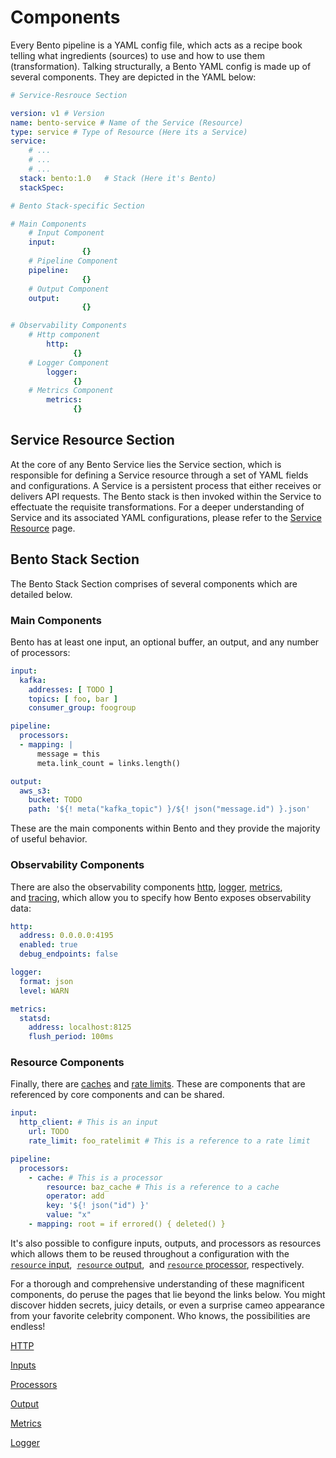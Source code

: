 
# Components

Every Bento pipeline is a YAML config file, which acts as a recipe book telling what ingredients (sources) to use and how to use them (transformation). Talking structurally, a Bento YAML config is made up of several components. They are depicted in the YAML below:

```yaml
# Service-Resrouce Section

version: v1 # Version
name: bento-service # Name of the Service (Resource)
type: service # Type of Resource (Here its a Service)
service:
	# ...
	# ...
	# ... 
  stack: bento:1.0   # Stack (Here it's Bento)
  stackSpec:

# Bento Stack-specific Section

# Main Components
	# Input Component 
    input:
				{} 
	# Pipeline Component 
    pipeline:
				{} 
	# Output Component
    output: 
				{} 

# Observability Components
	# Http component
		http:
			  {}
	# Logger Component
		logger:
			  {}
	# Metrics Component
		metrics:
			  {}
```

## Service Resource Section

At the core of any Bento Service lies the Service section, which is responsible for defining a Service resource through a set of YAML fields and configurations. A Service is a persistent process that either receives or delivers API requests. The Bento stack is then invoked within the Service to effectuate the requisite transformations. For a deeper understanding of Service and its associated YAML configurations, please refer to the [Service Resource](/resources/service/) page.

## Bento Stack Section

The Bento Stack Section comprises of several components which are detailed below.

### **Main Components**

Bento has at least one input, an optional buffer, an output, and any number of processors:

```yaml
input:
  kafka:
    addresses: [ TODO ]
    topics: [ foo, bar ]
    consumer_group: foogroup

pipeline:
  processors:
  - mapping: |
      message = this
      meta.link_count = links.length()

output:
  aws_s3:
    bucket: TODO
    path: '${! meta("kafka_topic") }/${! json("message.id") }.json'
```

These are the main components within Bento and they provide the majority of useful behavior.

### **Observability Components**

There are also the observability components [http](/resources/stacks/bento/components/http/), [logger](/resources/stacks/bento/components/logger/), [metrics](/resources/stacks/bento/components/metrics/), and [tracing](/resources/stacks/bento/components/tracers/), which allow you to specify how Bento exposes observability data:

```yaml
http:
  address: 0.0.0.0:4195
  enabled: true
  debug_endpoints: false

logger:
  format: json
  level: WARN

metrics:
  statsd:
    address: localhost:8125
    flush_period: 100ms
```

### **Resource Components**

Finally, there are [caches](/resources/stacks/bento/components/caches/) and [rate limits](/resources/stacks/bento/components/rate_limit/). These are components that are referenced by core components and can be shared.

```yaml
input:
  http_client: # This is an input
    url: TODO
    rate_limit: foo_ratelimit # This is a reference to a rate limit

pipeline:
  processors:
    - cache: # This is a processor
        resource: baz_cache # This is a reference to a cache
        operator: add
        key: '${! json("id") }'
        value: "x"
    - mapping: root = if errored() { deleted() }
```

It's also possible to configure inputs, outputs, and processors as resources which allows them to be reused throughout a configuration with the [`resource` input](/resources/stacks/bento/components/inputs/),  [`resource` output](/resources/stacks/bento/components/output/),  and [`resource` processor](/resources/stacks/bento/components/processors/), respectively.

For a thorough and comprehensive understanding of these magnificent components, do peruse the pages that lie beyond the links below. You might discover hidden secrets, juicy details, or even a surprise cameo appearance from your favorite celebrity component. Who knows, the possibilities are endless!

[HTTP](/resources/stacks/bento/components/http/)

[Inputs](/resources/stacks/bento/components/inputs/)

[Processors](/resources/stacks/bento/components/processors/)

[Output](/resources/stacks/bento/components/output/)

[Metrics](/resources/stacks/bento/components/metrics/)

[Logger](/resources/stacks/bento/components/logger/)